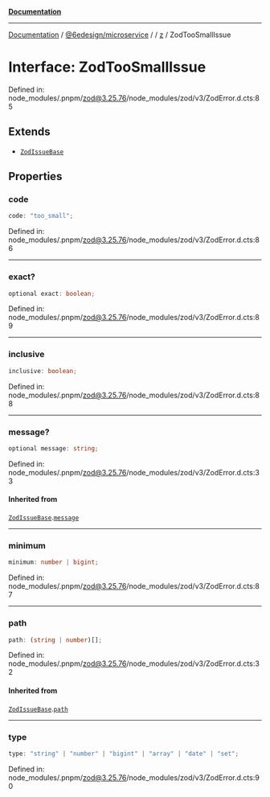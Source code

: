 [**Documentation**](../../../../../README.md)

***

[Documentation](../../../../../README.md) / [@6edesign/microservice](../../../README.md) / [](../../../README.md) / [z](../README.md) / ZodTooSmallIssue

# Interface: ZodTooSmallIssue

Defined in: node\_modules/.pnpm/zod@3.25.76/node\_modules/zod/v3/ZodError.d.cts:85

## Extends

- [`ZodIssueBase`](../type-aliases/ZodIssueBase.md)

## Properties

### code

```ts
code: "too_small";
```

Defined in: node\_modules/.pnpm/zod@3.25.76/node\_modules/zod/v3/ZodError.d.cts:86

***

### exact?

```ts
optional exact: boolean;
```

Defined in: node\_modules/.pnpm/zod@3.25.76/node\_modules/zod/v3/ZodError.d.cts:89

***

### inclusive

```ts
inclusive: boolean;
```

Defined in: node\_modules/.pnpm/zod@3.25.76/node\_modules/zod/v3/ZodError.d.cts:88

***

### message?

```ts
optional message: string;
```

Defined in: node\_modules/.pnpm/zod@3.25.76/node\_modules/zod/v3/ZodError.d.cts:33

#### Inherited from

[`ZodIssueBase`](../type-aliases/ZodIssueBase.md).[`message`](../type-aliases/ZodIssueBase.md#message)

***

### minimum

```ts
minimum: number | bigint;
```

Defined in: node\_modules/.pnpm/zod@3.25.76/node\_modules/zod/v3/ZodError.d.cts:87

***

### path

```ts
path: (string | number)[];
```

Defined in: node\_modules/.pnpm/zod@3.25.76/node\_modules/zod/v3/ZodError.d.cts:32

#### Inherited from

[`ZodIssueBase`](../type-aliases/ZodIssueBase.md).[`path`](../type-aliases/ZodIssueBase.md#path)

***

### type

```ts
type: "string" | "number" | "bigint" | "array" | "date" | "set";
```

Defined in: node\_modules/.pnpm/zod@3.25.76/node\_modules/zod/v3/ZodError.d.cts:90
